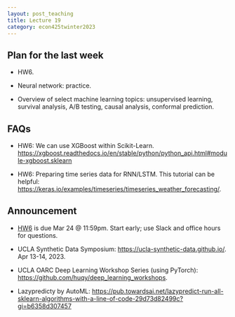 ```yaml
---
layout: post_teaching
title: Lecture 19
category: econ425twinter2023
---
```


## Plan for the last week

* HW6.

* Neural network: practice.

* Overview of select machine learning topics: unsupervised learning, survival analysis, A/B testing, causal analysis, conformal prediction.

## FAQs

* HW6: We can use XGBoost within Scikit-Learn. <https://xgboost.readthedocs.io/en/stable/python/python_api.html#module-xgboost.sklearn>

* HW6: Preparing time series data for RNN/LSTM. This tutorial can be helpful: <https://keras.io/examples/timeseries/timeseries_weather_forecasting/>.

## Announcement

* [HW6](https://ucla-econ-425t.github.io/2023winter/hw/hw6/hw6.html) is due Mar 24 @ 11:59pm. Start early; use Slack and office hours for questions. 

* UCLA Synthetic Data Symposium: <https://ucla-synthetic-data.github.io/>. Apr 13-14, 2023.

* UCLA OARC Deep Learning Workshop Series (using PyTorch): <https://github.com/huqy/deep_learning_workshops>.

* Lazypredicty by AutoML: <https://pub.towardsai.net/lazypredict-run-all-sklearn-algorithms-with-a-line-of-code-29d73d82499c?gi=b6358d307457>